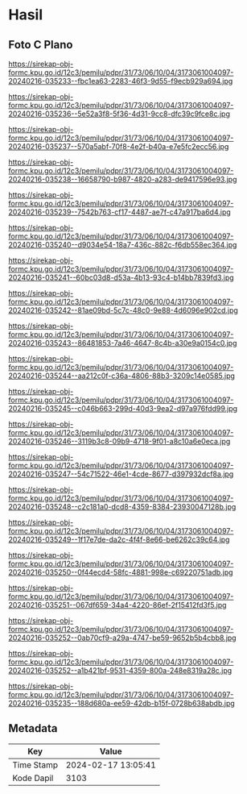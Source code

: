 # Hasil

## Foto C Plano

https://sirekap-obj-formc.kpu.go.id/12c3/pemilu/pdpr/31/73/06/10/04/3173061004097-20240216-035233--fbc1ea63-2283-46f3-9d55-f9ecb929a694.jpg

https://sirekap-obj-formc.kpu.go.id/12c3/pemilu/pdpr/31/73/06/10/04/3173061004097-20240216-035236--5e52a3f8-5f36-4d31-9cc8-dfc39c9fce8c.jpg

https://sirekap-obj-formc.kpu.go.id/12c3/pemilu/pdpr/31/73/06/10/04/3173061004097-20240216-035237--570a5abf-70f8-4e2f-b40a-e7e5fc2ecc56.jpg

https://sirekap-obj-formc.kpu.go.id/12c3/pemilu/pdpr/31/73/06/10/04/3173061004097-20240216-035238--16658790-b987-4820-a283-de9417596e93.jpg

https://sirekap-obj-formc.kpu.go.id/12c3/pemilu/pdpr/31/73/06/10/04/3173061004097-20240216-035239--7542b763-cf17-4487-ae7f-c47a917ba6d4.jpg

https://sirekap-obj-formc.kpu.go.id/12c3/pemilu/pdpr/31/73/06/10/04/3173061004097-20240216-035240--d9034e54-18a7-436c-882c-f6db558ec364.jpg

https://sirekap-obj-formc.kpu.go.id/12c3/pemilu/pdpr/31/73/06/10/04/3173061004097-20240216-035241--60bc03d8-d53a-4b13-93c4-b14bb7839fd3.jpg

https://sirekap-obj-formc.kpu.go.id/12c3/pemilu/pdpr/31/73/06/10/04/3173061004097-20240216-035242--81ae09bd-5c7c-48c0-9e88-4d6096e902cd.jpg

https://sirekap-obj-formc.kpu.go.id/12c3/pemilu/pdpr/31/73/06/10/04/3173061004097-20240216-035243--86481853-7a46-4647-8c4b-a30e9a0154c0.jpg

https://sirekap-obj-formc.kpu.go.id/12c3/pemilu/pdpr/31/73/06/10/04/3173061004097-20240216-035244--aa212c0f-c36a-4806-88b3-3209c14e0585.jpg

https://sirekap-obj-formc.kpu.go.id/12c3/pemilu/pdpr/31/73/06/10/04/3173061004097-20240216-035245--c046b663-299d-40d3-9ea2-d97a976fdd99.jpg

https://sirekap-obj-formc.kpu.go.id/12c3/pemilu/pdpr/31/73/06/10/04/3173061004097-20240216-035246--3119b3c8-09b9-4718-9f01-a8c10a6e0eca.jpg

https://sirekap-obj-formc.kpu.go.id/12c3/pemilu/pdpr/31/73/06/10/04/3173061004097-20240216-035247--54c71522-46e1-4cde-8677-d397932dcf8a.jpg

https://sirekap-obj-formc.kpu.go.id/12c3/pemilu/pdpr/31/73/06/10/04/3173061004097-20240216-035248--c2c181a0-dcd8-4359-8384-23930047128b.jpg

https://sirekap-obj-formc.kpu.go.id/12c3/pemilu/pdpr/31/73/06/10/04/3173061004097-20240216-035249--1f17e7de-da2c-4f4f-8e66-be6262c39c64.jpg

https://sirekap-obj-formc.kpu.go.id/12c3/pemilu/pdpr/31/73/06/10/04/3173061004097-20240216-035250--0f44ecd4-58fc-4881-998e-c69220751adb.jpg

https://sirekap-obj-formc.kpu.go.id/12c3/pemilu/pdpr/31/73/06/10/04/3173061004097-20240216-035251--067df659-34a4-4220-86ef-2f15412fd3f5.jpg

https://sirekap-obj-formc.kpu.go.id/12c3/pemilu/pdpr/31/73/06/10/04/3173061004097-20240216-035252--0ab70cf9-a29a-4747-be59-9652b5b4cbb8.jpg

https://sirekap-obj-formc.kpu.go.id/12c3/pemilu/pdpr/31/73/06/10/04/3173061004097-20240216-035252--a1b421bf-9531-4359-800a-248e8319a28c.jpg

https://sirekap-obj-formc.kpu.go.id/12c3/pemilu/pdpr/31/73/06/10/04/3173061004097-20240216-035235--188d680a-ee59-42db-b15f-0728b638abdb.jpg


## Metadata

| Key        | Value               |
| ---------- | ------------------- |
| Time Stamp | 2024-02-17 13:05:41 |
| Kode Dapil | 3103                |



